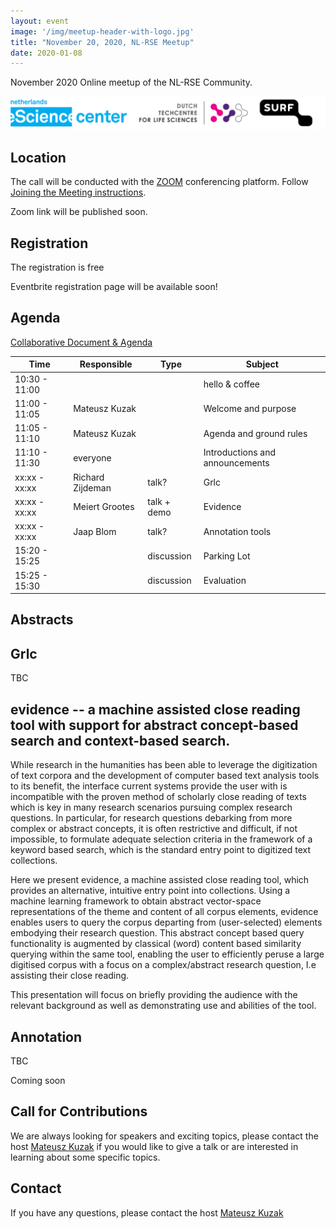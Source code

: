 ```yaml
---
layout: event
image: '/img/meetup-header-with-logo.jpg'
title: "November 20, 2020, NL-RSE Meetup"
date: 2020-01-08
---
```


November 2020 Online meetup of the NL-RSE Community.
<!--break-->
![Logo Banner](/img/meetups/logo-banner.jpg)

## Location
The call will be conducted with the [ZOOM](https://zoom.us) conferencing platform. Follow [Joining the Meeting instructions](https://support.zoom.us/hc/en-us/articles/201362193-Joining-a-Meeting).

Zoom link will be published soon.

## Registration
The registration is free<br />

Eventbrite registration page will be available soon!
<!--
Please register via this [Eventbrite page]().
-->

## Agenda
[Collaborative Document & Agenda](https://tinyurl.com/2020-11-20-nl-rse)

| Time | Responsible | Type | Subject |
| --- | ------------ | ---- | ------- |
| 10:30 - 11:00 | | | hello & coffee |
| 11:00 - 11:05 | Mateusz Kuzak | | Welcome and purpose |
| 11:05 - 11:10 | Mateusz Kuzak | | Agenda and ground rules |
| 11:10 - 11:30 | everyone | | Introductions and announcements |
| xx:xx - xx:xx | Richard Zijdeman | talk? | Grlc |
| xx:xx - xx:xx | Meiert Grootes | talk + demo | Evidence |
| xx:xx - xx:xx | Jaap Blom | talk? | Annotation tools |
| 15:20 - 15:25 | | discussion | Parking Lot |
| 15:25 - 15:30 | | discussion | Evaluation |

## Abstracts
## Grlc
TBC

## evidence -- a machine assisted close reading tool with support for abstract concept-based search and context-based search.

While research in the humanities has been able to leverage the digitization of text corpora and the development of computer based text analysis tools to its benefit, the interface current systems provide the user with is incompatible with the proven method of scholarly close reading of texts which is key in many research scenarios pursuing complex research questions.
In particular, for research questions debarking from more complex or abstract concepts, it is often restrictive and difficult, if not impossible, to formulate adequate selection criteria in the framework of a keyword based search, which is the standard entry point to digitized text collections.

Here we present evidence, a machine assisted close reading tool, which provides an alternative, intuitive entry point into collections. Using a machine learning framework to obtain abstract vector-space representations of the theme and content of all corpus elements, evidence
enables users to query the corpus departing from (user-selected) elements embodying their research question. This abstract concept based query functionality is augmented by classical (word) content based similarity querying within the same tool, enabling the user to efficiently peruse a large digitised corpus with a focus on a complex/abstract research question, I.e assisting their close reading.

This presentation will focus on briefly providing the audience with the relevant background as well as demonstrating use and abilities of the tool.

## Annotation
TBC


Coming soon

## Call for Contributions
We are always looking for speakers and exciting topics, please contact the host [Mateusz Kuzak](mailto:m.kuzak@esciencecenter.nl) if you would like to give a talk or are interested in learning about some specific topics.

## Contact
If you have any questions, please contact the host [Mateusz Kuzak](mailto:m.kuzak@esciencecenter.nl)
